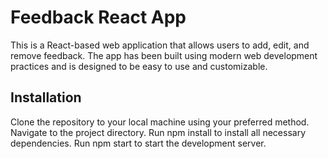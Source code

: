 # Feedback React App
This is a React-based web application that allows users to add, edit, and remove feedback. The app has been built using modern web development practices and is designed to be easy to use and customizable.

## Installation
Clone the repository to your local machine using your preferred method.
Navigate to the project directory.
Run npm install to install all necessary dependencies.
Run npm start to start the development server.
